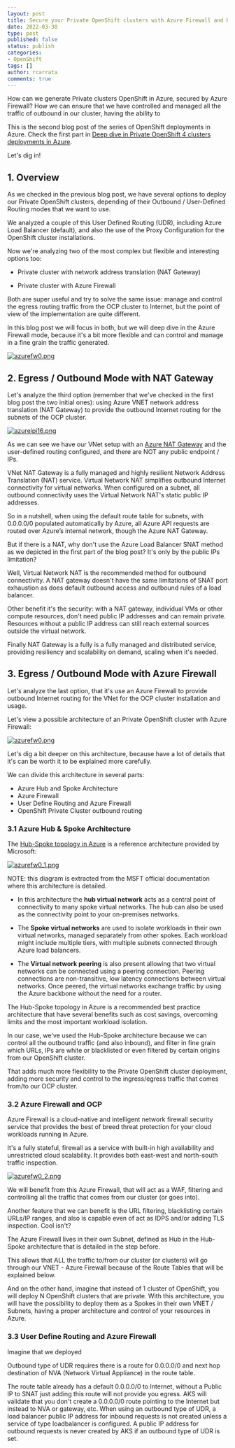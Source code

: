 ```yaml
---
layout: post
title: Secure your Private OpenShift clusters with Azure Firewall and Hub-Spoke architectures
date: 2022-03-30
type: post
published: false
status: publish
categories:
- OpenShift
tags: []
author: rcarrata
comments: true
---
```


How can we generate Private clusters OpenShift in Azure, secured by Azure Firewall? How we can ensure that we have controlled and managed all the traffic of outbound in our cluster, having the ability to

This is the second blog post of the series of OpenShift deployments in Azure. Check the first part in [Deep dive in Private OpenShift 4 clusters deployments in Azure](https://rcarrata.com/openshift/ocp4-azure-ipi-private/).

Let's dig in!

## 1. Overview

As we checked in the previous blog post, we have several options to deploy our Private OpenShift clusters, depending of their Outbound / User-Defined Routing modes that we want to use.

We analyzed a couple of this User Defined Routing (UDR), including Azure Load Balancer (default), and also the use of the Proxy Configuration for the OpenShift cluster installations.

Now we're analyzing two of the most complex but flexible and interesting options too:

* Private cluster with network address translation (NAT Gateway)

* Private cluster with Azure Firewall

Both are super useful and try to solve the same issue: manage and control the egress routing traffic from the OCP cluster to Internet, but the point of view of the implementation are quite different.

In this blog post we will focus in both, but we will deep dive in the Azure Firewall mode, because it's a bit more flexible and can control and manage in a fine grain the traffic generated.

[![](/images/azurefw0.png "azurefw0.png")]({{site.url}}/images/azurefw0.png)

## 2. Egress / Outbound Mode with NAT Gateway

Let's analyze the third option (remember that we've checked in the first blog post the two initial ones): using Azure VNET network address translation (NAT Gateway) to provide the outbound Internet routing for the subnets of the OCP cluster.

[![](/images/azureipi16.png "azureipi16.png")]({{site.url}}/images/azureipi16.png)

As we can see we have our VNet setup with an [Azure NAT Gateway](https://docs.microsoft.com/en-us/azure/virtual-network/nat-gateway/nat-overview) and the user-defined routing configured, and there are NOT any public endpoint / IPs.

VNet NAT Gateway is a fully managed and highly resilient Network Address Translation (NAT) service. Virtual Network NAT simplifies outbound Internet connectivity for virtual networks. When configured on a subnet, all outbound connectivity uses the Virtual Network NAT's static public IP addresses.

So in a nutshell, when using the default route table for subnets, with 0.0.0.0/0 populated automatically by Azure, all Azure API requests are routed over Azure’s internal network, though the Azure NAT Gateway.

But if there is a NAT, why don't use the Azure Load Balancer SNAT method as we depicted in the first part of the blog post? It's only by the public IPs limitation?

Well, Virtual Network NAT is the recommended method for outbound connectivity. A NAT gateway doesn't have the same limitations of SNAT port exhaustion as does default outbound access and outbound rules of a load balancer.

Other benefit it's the security: with a NAT gateway, individual VMs or other compute resources, don't need public IP addresses and can remain private. Resources without a public IP address can still reach external sources outside the virtual network.

Finally NAT Gateway is a fully is a fully managed and distributed service, providing resiliency and scalability on demand, scaling when it's needed.

## 3. Egress / Outbound Mode with Azure Firewall

Let's analyze the last option, that it's use an Azure Firewall to provide outbound Internet routing for the VNet for the OCP cluster installation and usage.

Let's view a possible architecture of an Private OpenShift cluster with Azure Firewall:

[![](/images/azurefw0.png "azurefw0.png")]({{site.url}}/images/azurefw0.png)

Let's dig a bit deeper on this architecture, because have a lot of details that it's can be worth it to be explained more carefully.

We can divide this architecture in several parts:

* Azure Hub and Spoke Architecture
* Azure Firewall
* User Define Routing and Azure Firewall
* OpenShift Private Cluster outbound routing

### 3.1 Azure Hub & Spoke Architecture

The [Hub-Spoke topology in Azure](https://docs.microsoft.com/en-us/azure/architecture/reference-architectures/hybrid-networking/hub-spoke?tabs=cli) is a reference architecture provided by Microsoft:

[![](/images/azurefw0_1.png "azurefw0_1.png")]({{site.url}}/images/azurefw0_1.png)

NOTE: this diagram is extracted from the MSFT official documentation where this architecture is detailed.

* In this architecture the **hub virtual network** acts as a central point of connectivity to many spoke virtual networks. The hub can also be used as the connectivity point to your on-premises networks.

* The **Spoke virtual networks** are used to isolate workloads in their own virtual networks, managed separately from other spokes. Each workload might include multiple tiers, with multiple subnets connected through Azure load balancers.

* The **Virtual network peering** is also present allowing that two virtual networks can be connected using a peering connection. Peering connections are non-transitive, low latency connections between virtual networks. Once peered, the virtual networks exchange traffic by using the Azure backbone without the need for a router.

The Hub-Spoke topology in Azure is a recommended best practice architecture that have several benefits such as cost savings, overcoming limits and the most important workload isolation.

In our case, we've used the Hub-Spoke architecture because we can control all the outbound traffic (and also inbound), and filter in fine grain which URLs, IPs are white or blacklisted or even filtered by certain origins from our OpenShift cluster. 

That adds much more flexibility to the Private OpenShift cluster deployment, adding more security and control to the ingress/egress traffic that comes from/to our OCP cluster.

### 3.2 Azure Firewall and OCP

Azure Firewall is a cloud-native and intelligent network firewall security service that provides the best of breed threat protection for your cloud workloads running in Azure.

It's a fully stateful, firewall as a service with built-in high availability and unrestricted cloud scalability. It provides both east-west and north-south traffic inspection.

[![](/images/azurefw0_2.png "azurefw0_2.png")]({{site.url}}/images/azurefw0_2.png)

We will benefit from this Azure Firewall, that will act as a WAF, filtering and controlling all the traffic that comes from our cluster (or goes into).

Another feature that we can benefit is the URL filtering, blacklisting certain URLs/IP ranges, and also is capable even of act as IDPS and/or adding TLS inspection. Cool isn't?

The Azure Firewall lives in their own Subnet, defined as Hub in the Hub-Spoke architecture that is detailed in the step before.

This allows that ALL the traffic to/from our cluster (or clusters) will go through our VNET - Azure Firewall because of the Route Tables that will be explained below.

And on the other hand, imagine that instead of 1 cluster of OpenShift, you will deploy N OpenShift clusters that are private. With this architecture, you will have the possibility to deploy them as a Spokes in their own VNET / Subnets, having a proper architecture and control of your resources in Azure.

### 3.3 User Define Routing and Azure Firewall

Imagine that we deployed 

Outbound type of UDR requires there is a route for 0.0.0.0/0 and next hop destination of NVA (Network Virtual Appliance) in the route table. 

The route table already has a default 0.0.0.0/0 to Internet, without a Public IP to SNAT just adding this route will not provide you egress. AKS will validate that you don't create a 0.0.0.0/0 route pointing to the Internet but instead to NVA or gateway, etc. When using an outbound type of UDR, a load balancer public IP address for inbound requests is not created unless a service of type loadbalancer is configured. A public IP address for outbound requests is never created by AKS if an outbound type of UDR is set.

